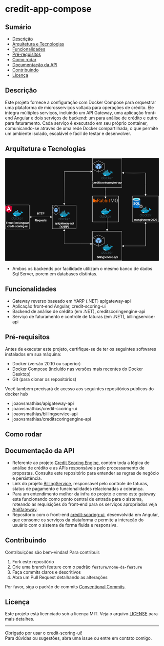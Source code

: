 # credit-app-compose

## Sumário

- [Descrição](#descrição)
- [Arquitetura e Tecnologias](#arquitetura-e-tecnologias)
- [Funcionalidades](#funcionalidades)
- [Pré-requisitos](#pré-requisitos)
- [Como rodar](#como-rodar)
- [Documentação da API](#documentação-da-api)
- [Contribuindo](#contribuindo)
- [Licença](#licença)

## Descrição

Este projeto fornece a configuração com Docker Compose para orquestrar uma plataforma de microsserviços voltada para operações de crédito. Ele integra múltiplos serviços, incluindo um API Gateway, uma aplicação front-end Angular e dois serviços de backend: um para análise de crédito e outro para faturamento. Cada serviço é executado em seu próprio container, comunicando-se através de uma rede Docker compartilhada, o que permite um ambiente isolado, escalável e fácil de testar e desenvolver.

## Arquitetura e Tecnologias
![Architecture Diagram](./assets/Diag.drawio.png)
- Ambos os backends por facilidade utilizam o mesmo banco de dados Sql Server, porem em databases distintas.

## Funcionalidades
- Gateway reverso baseado em YARP (.NET) apigateway-api
- Aplicação front-end Angular, credit-scoring-ui
-  Backend de análise de crédito (em .NET), creditscoringengine-api
- Serviço de faturamento e controle de faturas (em .NET), billingservice-api

## Pré-requisitos
Antes de executar este projeto, certifique-se de ter os seguintes softwares instalados em sua máquina:
- Docker (versão 20.10 ou superior)
- Docker Compose (incluído nas versões mais recentes do Docker Desktop)
- Git (para clonar os repositórios)

Você também precisará de acesso aos seguintes repositórios publicos do docker hub
- joaovsmathias/apigateway-api
- joaovsmathias/credit-scoring-ui
- joaovsmathias/billingservice-api
- joaovsmathias/creditscoringengine-api

## Como rodar


## Documentação da API
- Referente ao projeto [Credit Scoring Engine](https://github.com/JoaoSimino/CreditScoringEngine), contém toda a lógica de análise de crédito e as APIs responsáveis pelo processamento de propostas. Consulte este repositório para entender as regras de negócio e persistência.
- Link do projeto [BillingService](https://github.com/JoaoSimino/BillingService),  responsável pelo controle de faturas, status de pagamento e funcionalidades relacionadas a cobrança.
- Para um entendimento melhor da infra do projeto e como este gateway  esta funcionando como ponto central de entrada para o sistema, roteando as requisições do front-end para os serviços apropriados veja [ApiGateway](https://github.com/JoaoSimino/ApiGateway).
- Repositorio com o front-end [credit-scoring-ui](https://github.com/JoaoSimino/credit-scoring-ui), desenvolvida em Angular, que consome os serviços da plataforma e permite a interação do usuário com o sistema de forma fluida e responsiva.

## Contribuindo

Contribuições são bem-vindas! Para contribuir:

1. Fork este repositório
2. Crie uma branch feature com o padrão `feature/nome-da-feature`
3. Faça commits claros e descritivos
4. Abra um Pull Request detalhando as alterações

Por favor, siga o padrão de commits [Conventional Commits](https://www.conventionalcommits.org/en/v1.0.0/).

## Licença

Este projeto está licenciado sob a licença MIT. Veja o arquivo [LICENSE](LICENSE) para mais detalhes.

---

Obrigado por usar o credit-scoring-ui!  
Para dúvidas ou sugestões, abra uma issue ou entre em contato comigo.



